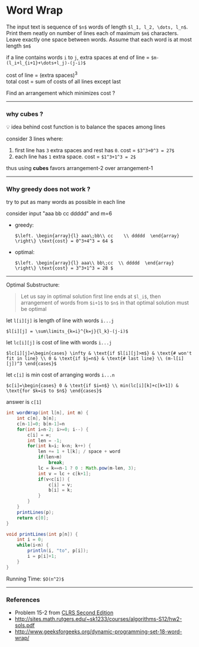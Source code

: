 # Word Wrap

The input text is sequence of `$n$` words of length `$l_1, l_2, \dots, l_n$`.
Print them neatly on number of lines each of maximum `$m$` characters. Leave 
exactly one space between words. Assume that each word is at most length `$m$`

if a line contains words `i` to `j`, extra spaces at end of line = `$m-(l_i+l_{i+1}+\dots+l_j)-(j-i)$`

cost of line = (extra spaces)<sup>3</sup>  
total cost = sum of costs of all lines except last

Find an arrangement which minimizes cost ?

---

### why cubes ?

:bulb: idea behind cost function is to balance the spaces among lines

consider 3 lines where:
1. first line has `3` extra spaces and rest has `0`. cost = `$3^3+0^3 = 27$`
2. each line has `1` extra space. cost = `$1^3+1^3 = 2$`

thus using **cubes** favors arrangement-2 over arrangement-1

---

### Why greedy does not work ?

try to put as many words as possible in each line

consider input "aaa bb cc ddddd" and m=6

* greedy:

  `$\left.
  \begin{array}{l}
  aaa\;bb\\
  cc    \\
  ddddd 
  \end{array}
  \right\} \text{cost} = 0^3+4^3 = 64
  $`
* optimal:

  `$\left.
  \begin{array}{l}
  aaa\\
  bb\;cc  \\
  ddddd 
  \end{array}
  \right\} \text{cost} = 3^3+1^3 = 28
  $`

---

Optimal Substructure:
> Let us say in optimal solution first line ends at `$l_i$`, then arrangement 
> of words from `$i+1$` to `$n$` in that optimal solution must be optimal

let `l[i][j]` is length of line with words `i...j`

`$l[i][j] = \sum\limits_{k=i}^{k=j}{l_k}-(j-i)$`

let `lc[i][j]` is cost of line with words `i...j`

`$lc[i][j]=\begin{cases}
\infty & \text{if $l[i][j]>m$} & \text{# won't fit in line} \\
0 & \text{if $j=n$} & \text{# last line} \\
(m-l[i][j])^3
\end{cases}$`

let `c[i]` is min cost of arranging words `i...n`

`$c[i]=\begin{cases}
0 & \text{if $i=n$} \\
min(lc[i][k]+c[k+1]) & \text{for $k=i$ to $n$}
\end{cases}$`

answer is `c[1]`

```java
int wordWrap(int l[n], int m) {
    int c[n], b[n];
    c[n-1]=0; b[n-1]=n
    for(int i=n-2; i>=0; i--) {
        c[i] = ∞;
        int len = -1;
        for(int k=i; k<n; k++) {
            len += 1 + l[k]; / space + word
            if(len>m)
                break;
            lc = k==n-1 ? 0 : Math.pow(m-len, 3);
            int v = lc + c[k+1];
            if(v<c[i]) {
                c[i] = v;
                b[i] = k;
            }
        }
    }
    printLines(p);
    return c[0];
}

void printLines(int p[n]) {
    int i = 0;
    while(i<n) {
        println(i, "to", p[i]);
        i = p[i]+1;
    }
}
```

Running Time: `$O(n^2)$`

---

### References

* Problem 15-2 from [CLRS Second Edition](https://isbnsearch.org/isbn/0262032937)
* <http://sites.math.rutgers.edu/~sk1233/courses/algorithms-S12/hw2-sols.pdf>
* <http://www.geeksforgeeks.org/dynamic-programming-set-18-word-wrap/>
